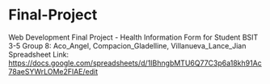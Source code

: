 # Final-Project
Web Development Final Project - Health Information Form for Student
BSIT 3-5 Group 8: Aco_Angel, Compacion_Gladelline, Villanueva_Lance_Jian
Spreadsheet Link: https://docs.google.com/spreadsheets/d/1IBhngbMTU6Q77C3p6a18kh91Ac78aeSYWrLOMe2FlAE/edit
